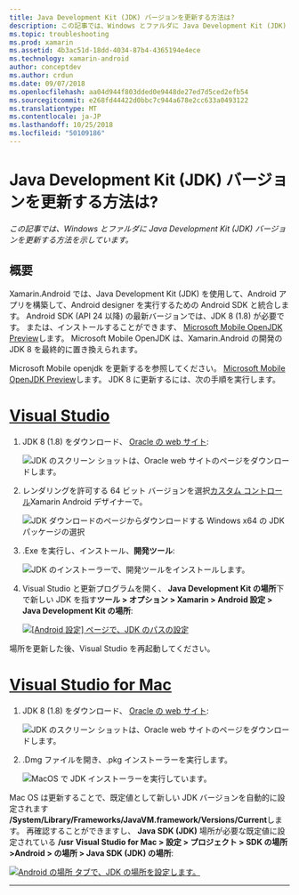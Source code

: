 ```yaml
---
title: Java Development Kit (JDK) バージョンを更新する方法は?
description: この記事では、Windows とファルダに Java Development Kit (JDK) バージョンを更新する方法を示しています。
ms.topic: troubleshooting
ms.prod: xamarin
ms.assetid: 4b3ac51d-18dd-4034-87b4-4365194e4ece
ms.technology: xamarin-android
author: conceptdev
ms.author: crdun
ms.date: 09/07/2018
ms.openlocfilehash: aa04d944f803dded0e9448de27ed7d5ced2efb54
ms.sourcegitcommit: e268fd44422d0bbc7c944a678e2cc633a0493122
ms.translationtype: MT
ms.contentlocale: ja-JP
ms.lasthandoff: 10/25/2018
ms.locfileid: "50109186"
---
```

# <a name="how-do-i-update-the-java-development-kit-jdk-version"></a>Java Development Kit (JDK) バージョンを更新する方法は?

_この記事では、Windows とファルダに Java Development Kit (JDK) バージョンを更新する方法を示しています。_

## <a name="overview"></a>概要

Xamarin.Android では、Java Development Kit (JDK) を使用して、Android アプリを構築して、Android designer を実行するための Android SDK と統合します。 Android SDK (API 24 以降) の最新バージョンでは、JDK 8 (1.8) が必要です。 または、インストールすることができます、 [Microsoft Mobile OpenJDK Preview](~/android/get-started/installation/openjdk.md)します。 Microsoft Mobile OpenJDK は、Xamarin.Android の開発の JDK 8 を最終的に置き換えられます。

Microsoft Mobile openjdk を更新するを参照してください。 [Microsoft Mobile OpenJDK Preview](~/android/get-started/installation/openjdk.md)します。 JDK 8 に更新するには、次の手順を実行します。

# <a name="visual-studiotabwindows"></a>[Visual Studio](#tab/windows)

1.  JDK 8 (1.8) をダウンロード、 [Oracle の web サイト](http://www.oracle.com/technetwork/java/javase/downloads/index.html):

    ![JDK のスクリーン ショットは、Oracle web サイトのページをダウンロードします。](update-jdk-images/image1.png)

2.  レンダリングを許可する 64 ビット バージョンを選択[カスタム コントロール](https://developer.xamarin.com/releases/vs/xamarin.vs_4/xamarin.vs_4.2/#androiddesignercustomcontrols)Xamarin Android デザイナーで。

    ![JDK ダウンロードのページからダウンロードする Windows x64 の JDK パッケージの選択](update-jdk-images/image2.png)

3.  .Exe を実行し、インストール、**開発ツール**:

    ![JDK のインストーラーで、開発ツールをインストールします。](update-jdk-images/image3.png)

4.  Visual Studio と更新プログラムを開く、 **Java Development Kit の場所**下で新しい JDK を指す**ツール > オプション > Xamarin > Android 設定 > Java Development Kit の場所**:

    [![[Android 設定] ページで、JDK のパスの設定](update-jdk-images/image4-sml.png)](update-jdk-images/image4.png#lightbox)

場所を更新した後、Visual Studio を再起動してください。

# <a name="visual-studio-for-mactabmacos"></a>[Visual Studio for Mac](#tab/macos)

1.  JDK 8 (1.8) をダウンロード、 [Oracle の web サイト](http://www.oracle.com/technetwork/java/javase/downloads/index.html):

    ![JDK のスクリーン ショットは、Oracle web サイトのページをダウンロードします。](update-jdk-images/image1.png)

2.  .Dmg ファイルを開き、.pkg インストーラーを実行します。

    ![MacOS で JDK インストーラーを実行しています。](update-jdk-images/image5.png)

Mac OS は更新することで、既定値として新しい JDK バージョンを自動的に設定されます **/System/Library/Frameworks/JavaVM.framework/Versions/Current**します。 再確認することができますし、 **Java SDK (JDK)** 場所が必要な既定値に設定されている **/usr**  **Visual Studio for Mac > 設定 > プロジェクト > SDK の場所 >Android > の場所 > Java SDK (JDK) の場所**:

[![Android の場所 タブで、JDK の場所を設定します。](update-jdk-images/image6-sml.png)](update-jdk-images/image6.png#lightbox)

-----

